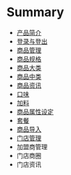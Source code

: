 # Summary

* [产品简介](README.md)
* [登录与登出](chapter1.md)
* [商品管理](chapter2.md)
* [商品规格](chapter2.1.md)
* [商品大类](chapter2.2.md)
* [商品中类](chapter2.3.md)
* [商品资讯](chapter2.4.md)
* [口味](chapter2.5.md)
* [加料](chapter2.6.md)
* [商品属性设定](chapter2.7.md)
* [套餐](chapter2.8.md)
* [商品导入](chapter2.9.md)
* [门店管理](chapter3.md)
* 加盟商管理
* 门店商圈
* 门店资讯

